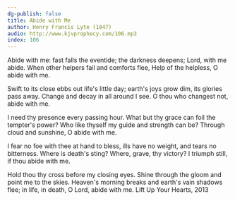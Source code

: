 ```yaml
---
dg-publish: false
title: Abide with Me
author: Henry Francis Lyte (1847)
audio: http://www.kjvprophecy.com/106.mp3
index: 106
---
```


Abide with me: fast falls the eventide;
the darkness deepens; Lord, with me abide.
When other helpers fail and comforts flee,
Help of the helpless, O abide with me.

Swift to its close ebbs out life's little day;
earth's joys grow dim, its glories pass away.
Change and decay in all around I see.
O thou who changest not, abide with me.

I need thy presence every passing hour.
What but thy grace can foil the tempter's power?
Who like thyself my guide and strength can be?
Through cloud and sunshine, O abide with me.

I fear no foe with thee at hand to bless,
ills have no weight, and tears no bitterness.
Where is death's sting? Where, grave, thy victory?
I triumph still, if thou abide with me.

Hold thou thy cross before my closing eyes.
Shine through the gloom and point me to the skies.
Heaven's morning breaks and earth's vain shadows flee;
in life, in death, O Lord, abide with me.
Lift Up Your Hearts, 2013